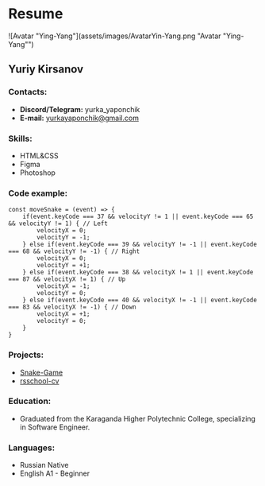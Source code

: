 # Resume

![Avatar "Ying-Yang"](assets/images/AvatarYin-Yang.png "Avatar "Ying-Yang"")
## Yuriy Kirsanov
### **Contacts:**
+ **Discord/Telegram:** yurka_yaponchik
+ **E-mail:** yurkayaponchik@gmail.com

### **Skills:**
+ HTML&CSS
+ Figma
+ Photoshop

### Code example:
```
const moveSnake = (event) => {
    if(event.keyCode === 37 && velocityY != 1 || event.keyCode === 65 && velocityY != 1) { // Left
        velocityX = 0;
        velocityY = -1;
    } else if(event.keyCode === 39 && velocityY != -1 || event.keyCode === 68 && velocityY != -1) { // Right
        velocityX = 0;
        velocityY = +1;
    } else if(event.keyCode === 38 && velocityX != 1 || event.keyCode === 87 && velocityX != 1) { // Up
        velocityX = -1;
        velocityY = 0;
    } else if(event.keyCode === 40 && velocityX != -1 || event.keyCode === 83 && velocityX != -1) { // Down
        velocityX = +1;
        velocityY = 0;
    }
}
```

### **Projects:**
+ [Snake-Game](https://yurkayaponchik.github.io/Snake-Game/)
+ [rsschool-cv](https://yurkayaponchik.github.io/rsschool-cv/)

### **Education:**
+ Graduated from the Karaganda Higher Polytechnic College, specializing in Software Engineer.

### **Languages:**
+ Russian Native
+ English A1 - Beginner
